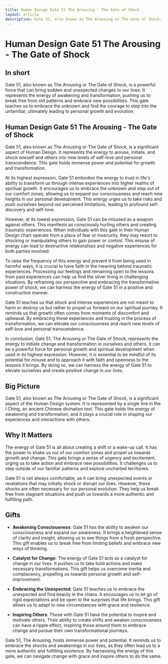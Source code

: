 ```yaml
---
title: Human Design Gate 51 The Arousing - The Gate of Shock
layout: article
description: Gate 51, also known as The Arousing or The Gate of Shock, is a powerful force that can bring sudden and unexpected changes to our lives. It represents the energy of awakening and transformation, pushing us to break free from old patterns and embrace new possibilities. This gate teaches us to embrace the unknown and find the courage to step into the unfamiliar, ultimately leading to personal growth and evolution.
---
```

# Human Design Gate 51 The Arousing - The Gate of Shock
## In short
 Gate 51, also known as The Arousing or The Gate of Shock, is a powerful force that can bring sudden and unexpected changes to our lives. It represents the energy of awakening and transformation, pushing us to break free from old patterns and embrace new possibilities. This gate teaches us to embrace the unknown and find the courage to step into the unfamiliar, ultimately leading to personal growth and evolution.

## Human Design Gate 51 The Arousing - The Gate of Shock
Gate 51, also known as The Arousing or The Gate of Shock, is a significant aspect of Human Design. It represents the energy to arouse, initiate, and shock oneself and others into new levels of self-love and personal transcendence. This gate holds immense power and potential for growth and transformation.

At its highest expression, Gate 51 embodies the energy to trust in life's ability to transform us through intense experiences into higher realms of spiritual growth. It encourages us to embrace the unknown and step out of our comfort zones, allowing us to expand our consciousness and reach new heights in our personal development. This energy urges us to take risks and push ourselves beyond our perceived limitations, leading to profound self-discovery and self-love.

However, at its lowest expression, Gate 51 can be misused as a weapon against others. This manifests as consciously hurting others and creating traumatic experiences. When individuals with this gate in their Human Design chart operate from a place of fear or insecurity, they may resort to shocking or manipulating others to gain power or control. This misuse of energy can lead to destructive relationships and negative experiences for both parties involved.

To raise the frequency of this energy and prevent it from being used in harmful ways, it is crucial to have faith in the meaning behind traumatic experiences. Processing our feelings and remaining open to the lessons from past experiences can help us find the silver lining in challenging situations. By reframing our perspective and embracing the transformative power of shock, we can harness the energy of Gate 51 in a positive and constructive manner.

Gate 51 teaches us that shock and intense experiences are not meant to harm or destroy us but rather to propel us forward on our spiritual journey. It reminds us that growth often comes from moments of discomfort and upheaval. By embracing these experiences and trusting in the process of transformation, we can elevate our consciousness and reach new levels of self-love and personal transcendence.

In conclusion, Gate 51, The Arousing or The Gate of Shock, represents the energy to initiate change and transformation in ourselves and others. It can be a powerful force for personal growth and spiritual development when used in its highest expression. However, it is essential to be mindful of its potential for misuse and to approach it with faith and openness to the lessons it brings. By doing so, we can harness the energy of Gate 51 to elevate ourselves and create positive change in our lives.
## Big Picture

Gate 51, also known as The Arousing or The Gate of Shock, is a significant aspect of the Human Design system. It is represented by a single line in the I Ching, an ancient Chinese divination text. This gate holds the energy of awakening and transformation, and it plays a crucial role in shaping our experiences and interactions with others.

## Why It Matters

The energy of Gate 51 is all about creating a shift or a wake-up call. It has the power to shake us out of our comfort zones and propel us towards growth and change. This gate brings a sense of urgency and excitement, urging us to take action and embrace new possibilities. It challenges us to step outside of our familiar patterns and explore uncharted territories.

Gate 51 is not always comfortable, as it can bring unexpected events or revelations that may initially shock or disrupt our lives. However, these shocks are often necessary for our personal evolution. They help us break free from stagnant situations and push us towards a more authentic and fulfilling path.

## Gifts

- **Awakening Consciousness**: Gate 51 has the ability to awaken our consciousness and expand our awareness. It brings a heightened sense of clarity and insight, allowing us to see things from a fresh perspective. This gift enables us to break free from limiting beliefs and embrace new ways of thinking.

- **Catalyst for Change**: The energy of Gate 51 acts as a catalyst for change in our lives. It pushes us to take bold actions and make necessary transformations. This gift helps us overcome inertia and complacency, propelling us towards personal growth and self-improvement.

- **Embracing the Unexpected**: Gate 51 teaches us to embrace the unexpected and find beauty in the chaos. It encourages us to let go of rigid expectations and be open to the surprises that life brings. This gift allows us to adapt to new circumstances with grace and resilience.

- **Inspiring Others**: Those with Gate 51 have the potential to inspire and motivate others. Their ability to create shifts and awaken consciousness can have a ripple effect, inspiring those around them to embrace change and pursue their own transformational journeys.

Gate 51, The Arousing, holds immense power and potential. It reminds us to embrace the shocks and awakenings in our lives, as they often lead us to a more authentic and fulfilling existence. By harnessing the energy of this gate, we can navigate change with grace and inspire others to do the same.
